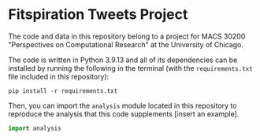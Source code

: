 # Fitspiration Tweets Project

The code and data in this repository belong to a project for MACS 30200 "Perspectives on Computational Research" at the University of Chicago.

The code is written in Python 3.9.13 and all of its dependencies can be installed by running the following in the terminal (with the `requirements.txt` file included in this repository):

```
pip install -r requirements.txt
```

Then, you can import the `analysis` module located in this repository to reproduce the analysis that this code supplements [insert an example].

```python
import analysis
```